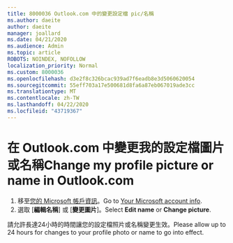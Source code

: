 ```yaml
---
title: 8000036 Outlook.com 中的變更設定檔 pic/名稱
ms.author: daeite
author: daeite
manager: joallard
ms.date: 04/21/2020
ms.audience: Admin
ms.topic: article
ROBOTS: NOINDEX, NOFOLLOW
localization_priority: Normal
ms.custom: 8000036
ms.openlocfilehash: d3e2f8c326bcac939ad7f6eadb8e3d5060620054
ms.sourcegitcommit: 55eff703a17e500681d8fa6a87eb067019ade3cc
ms.translationtype: MT
ms.contentlocale: zh-TW
ms.lasthandoff: 04/22/2020
ms.locfileid: "43719367"
---
```

# <a name="change-my-profile-picture-or-name-in-outlookcom"></a><span data-ttu-id="f2b48-102">在 Outlook.com 中變更我的設定檔圖片或名稱</span><span class="sxs-lookup"><span data-stu-id="f2b48-102">Change my profile picture or name in Outlook.com</span></span>

1. <span data-ttu-id="f2b48-103">移至[您的 Microsoft 帳戶資訊](https://go.microsoft.com/fwlink/p/?linkid=860841)。</span><span class="sxs-lookup"><span data-stu-id="f2b48-103">Go to [Your Microsoft account info](https://go.microsoft.com/fwlink/p/?linkid=860841).</span></span>
1. <span data-ttu-id="f2b48-104">選取 [**編輯名稱**] 或 [**變更圖片**]。</span><span class="sxs-lookup"><span data-stu-id="f2b48-104">Select **Edit name** or **Change picture**.</span></span>

<span data-ttu-id="f2b48-105">請允許長達24小時的時間讓您的設定檔照片或名稱變更生效。</span><span class="sxs-lookup"><span data-stu-id="f2b48-105">Please allow up to 24 hours for changes to your profile photo or name to go into effect.</span></span>